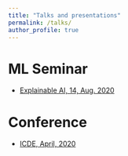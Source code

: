 ```yaml
---
title: "Talks and presentations"
permalink: /talks/
author_profile: true
---
```

ML Seminar 
======
* [Explainable AI, 14, Aug. 2020](https://github.com/Sean-Bin-Yang/Sean-Bin-Yang.github.io/blob/master/files/Explainable%20AI.pdf)

Conference 
======
* [ICDE, April, 2020](https://github.com/Sean-Bin-Yang/Sean-Bin-Yang.github.io/blob/master/files/Sean_icde2020.pdf)
